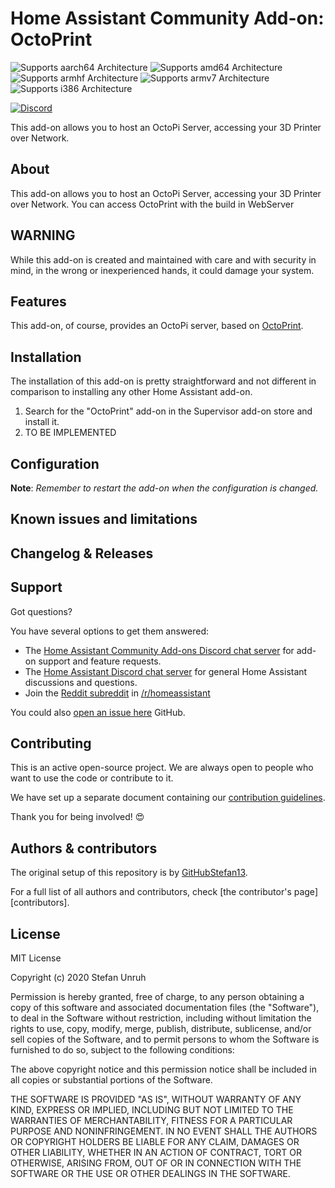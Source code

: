 # Home Assistant Community Add-on: OctoPrint

![Supports aarch64 Architecture][aarch64-shield]
![Supports amd64 Architecture][amd64-shield]
![Supports armhf Architecture][armhf-shield]
![Supports armv7 Architecture][armv7-shield]
![Supports i386 Architecture][i386-shield]

[![Discord][discord-shield]][discord]

This add-on allows you to host an OctoPi Server, accessing your 3D Printer over Network.

## About

This add-on allows you to host an OctoPi Server, accessing your 3D Printer over Network.
You can access OctoPrint with the build in WebServer

## WARNING

While this add-on is created and maintained with care and with security in mind,
in the wrong or inexperienced hands, it could damage your system.

## Features

This add-on, of course, provides an OctoPi server, based on [OctoPrint].

## Installation

The installation of this add-on is pretty straightforward and not different in
comparison to installing any other Home Assistant add-on.

1. Search for the "OctoPrint" add-on in the Supervisor add-on store
   and install it.
2. TO BE IMPLEMENTED

## Configuration

**Note**: _Remember to restart the add-on when the configuration is changed._

## Known issues and limitations

## Changelog & Releases

## Support

Got questions?

You have several options to get them answered:

- The [Home Assistant Community Add-ons Discord chat server][discord] for add-on
  support and feature requests.
- The [Home Assistant Discord chat server][discord-ha] for general Home
  Assistant discussions and questions.
- Join the [Reddit subreddit][reddit] in [/r/homeassistant][reddit]

You could also [open an issue here][issue] GitHub.

## Contributing

This is an active open-source project. We are always open to people who want to
use the code or contribute to it.

We have set up a separate document containing our
[contribution guidelines](CONTRIBUTING.md).

Thank you for being involved! :heart_eyes:

## Authors & contributors

The original setup of this repository is by [GitHubStefan13][GitHubStefan13].

For a full list of all authors and contributors,
check [the contributor's page][contributors].

## License

MIT License

Copyright (c) 2020 Stefan Unruh

Permission is hereby granted, free of charge, to any person obtaining a copy
of this software and associated documentation files (the "Software"), to deal
in the Software without restriction, including without limitation the rights
to use, copy, modify, merge, publish, distribute, sublicense, and/or sell
copies of the Software, and to permit persons to whom the Software is
furnished to do so, subject to the following conditions:

The above copyright notice and this permission notice shall be included in all
copies or substantial portions of the Software.

THE SOFTWARE IS PROVIDED "AS IS", WITHOUT WARRANTY OF ANY KIND, EXPRESS OR
IMPLIED, INCLUDING BUT NOT LIMITED TO THE WARRANTIES OF MERCHANTABILITY,
FITNESS FOR A PARTICULAR PURPOSE AND NONINFRINGEMENT. IN NO EVENT SHALL THE
AUTHORS OR COPYRIGHT HOLDERS BE LIABLE FOR ANY CLAIM, DAMAGES OR OTHER
LIABILITY, WHETHER IN AN ACTION OF CONTRACT, TORT OR OTHERWISE, ARISING FROM,
OUT OF OR IN CONNECTION WITH THE SOFTWARE OR THE USE OR OTHER DEALINGS IN THE
SOFTWARE.

[aarch64-shield]: https://img.shields.io/badge/aarch64-no-red.svg
[alpine-packages]: https://pkgs.alpinelinux.org/packages
[amd64-shield]: https://img.shields.io/badge/amd64-no-red.svg
[armhf-shield]: https://img.shields.io/badge/armhf-no-red.svg
[armv7-shield]: https://img.shields.io/badge/armv7-yes-green.svg
[i386-shield]: https://img.shields.io/badge/i386-no-red.svg
[discord-ha]: https://discord.gg/c5DvZ4e
[discord-shield]: https://img.shields.io/discord/478094546522079232.svg
[discord]: https://discord.me/hassioaddons
[GitHubStefan13]: https://github.com/GitHubStefan13
[github-ssh]: https://help.github.com/articles/connecting-to-github-with-ssh/
[home-assistant]: https://home-assistant.io
[issue]: https://github.com/GitHubStefan13/hassio-addons-addon-octoprint/issues
[OctoPrint]: https://octoprint.org/
[reddit]: https://reddit.com/r/homeassistant
